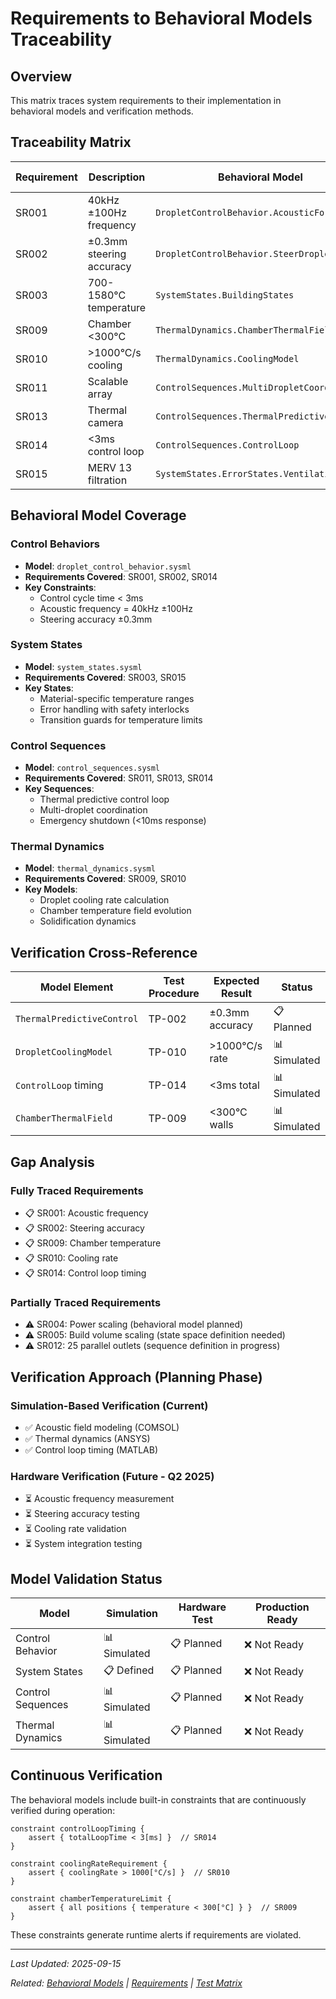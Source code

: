 # Requirements to Behavioral Models Traceability

## Overview

This matrix traces system requirements to their implementation in behavioral models and verification methods.

## Traceability Matrix

| Requirement | Description | Behavioral Model | Verification Method |
|-------------|-------------|------------------|---------------------|
| SR001 | 40kHz ±100Hz frequency | `DropletControlBehavior.AcousticForce` | Spectrum analyzer |
| SR002 | ±0.3mm steering accuracy | `DropletControlBehavior.SteerDroplet` | High-speed camera |
| SR003 | 700-1580°C temperature | `SystemStates.BuildingStates` | Thermocouple array |
| SR009 | Chamber <300°C | `ThermalDynamics.ChamberThermalField` | Thermal mapping |
| SR010 | >1000°C/s cooling | `ThermalDynamics.CoolingModel` | Pyrometer |
| SR011 | Scalable array | `ControlSequences.MultiDropletCoordination` | Field mapping |
| SR013 | Thermal camera | `ControlSequences.ThermalPredictiveControl` | Latency test |
| SR014 | <3ms control loop | `ControlSequences.ControlLoop` | Oscilloscope |
| SR015 | MERV 13 filtration | `SystemStates.ErrorStates.Ventilation` | Flow measurement |

## Behavioral Model Coverage

### Control Behaviors
- **Model**: `droplet_control_behavior.sysml`
- **Requirements Covered**: SR001, SR002, SR014
- **Key Constraints**:
  - Control cycle time < 3ms
  - Acoustic frequency = 40kHz ±100Hz
  - Steering accuracy ±0.3mm

### System States
- **Model**: `system_states.sysml`
- **Requirements Covered**: SR003, SR015
- **Key States**:
  - Material-specific temperature ranges
  - Error handling with safety interlocks
  - Transition guards for temperature limits

### Control Sequences
- **Model**: `control_sequences.sysml`
- **Requirements Covered**: SR011, SR013, SR014
- **Key Sequences**:
  - Thermal predictive control loop
  - Multi-droplet coordination
  - Emergency shutdown (<10ms response)

### Thermal Dynamics
- **Model**: `thermal_dynamics.sysml`
- **Requirements Covered**: SR009, SR010
- **Key Models**:
  - Droplet cooling rate calculation
  - Chamber temperature field evolution
  - Solidification dynamics

## Verification Cross-Reference

| Model Element | Test Procedure | Expected Result | Status |
|---------------|----------------|-----------------|--------|
| `ThermalPredictiveControl` | TP-002 | ±0.3mm accuracy | 📋 Planned |
| `DropletCoolingModel` | TP-010 | >1000°C/s rate | 📊 Simulated |
| `ControlLoop` timing | TP-014 | <3ms total | 📊 Simulated |
| `ChamberThermalField` | TP-009 | <300°C walls | 📊 Simulated |

## Gap Analysis

### Fully Traced Requirements
- 📋 SR001: Acoustic frequency
- 📋 SR002: Steering accuracy
- 📋 SR009: Chamber temperature
- 📋 SR010: Cooling rate
- 📋 SR014: Control loop timing

### Partially Traced Requirements
- ⚠️ SR004: Power scaling (behavioral model planned)
- ⚠️ SR005: Build volume scaling (state space definition needed)
- ⚠️ SR012: 25 parallel outlets (sequence definition in progress)

## Verification Approach (Planning Phase)

### Simulation-Based Verification (Current)
- ✅ Acoustic field modeling (COMSOL)
- ✅ Thermal dynamics (ANSYS)
- ✅ Control loop timing (MATLAB)

### Hardware Verification (Future - Q2 2025)
- ⏳ Acoustic frequency measurement
- ⏳ Steering accuracy testing
- ⏳ Cooling rate validation
- ⏳ System integration testing

## Model Validation Status

| Model | Simulation | Hardware Test | Production Ready |
|-------|------------|---------------|------------------|
| Control Behavior | 📊 Simulated | 📋 Planned | ❌ Not Ready |
| System States | 📋 Defined | 📋 Planned | ❌ Not Ready |
| Control Sequences | 📊 Simulated | 📋 Planned | ❌ Not Ready |
| Thermal Dynamics | 📊 Simulated | 📋 Planned | ❌ Not Ready |

## Continuous Verification

The behavioral models include built-in constraints that are continuously verified during operation:

```sysml
constraint controlLoopTiming {
    assert { totalLoopTime < 3[ms] }  // SR014
}

constraint coolingRateRequirement {
    assert { coolingRate > 1000[°C/s] }  // SR010
}

constraint chamberTemperatureLimit {
    assert { all positions { temperature < 300[°C] } }  // SR009
}
```

These constraints generate runtime alerts if requirements are violated.

---

*Last Updated: 2025-09-15*

*Related: [Behavioral Models](../behavioral/index.md) | [Requirements](../system/requirements.md) | [Test Matrix](../verification/matrix.md)*
